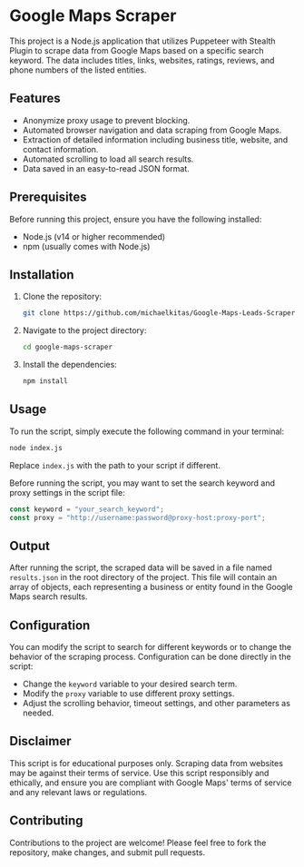 # Google Maps Scraper

This project is a Node.js application that utilizes Puppeteer with Stealth Plugin to scrape data from Google Maps based on a specific search keyword. The data includes titles, links, websites, ratings, reviews, and phone numbers of the listed entities.

## Features

- Anonymize proxy usage to prevent blocking.
- Automated browser navigation and data scraping from Google Maps.
- Extraction of detailed information including business title, website, and contact information.
- Automated scrolling to load all search results.
- Data saved in an easy-to-read JSON format.

## Prerequisites

Before running this project, ensure you have the following installed:
- Node.js (v14 or higher recommended)
- npm (usually comes with Node.js)

## Installation

1. Clone the repository:
   ```bash
   git clone https://github.com/michaelkitas/Google-Maps-Leads-Scraper-Puppeteer
   ```
2. Navigate to the project directory:
   ```bash
   cd google-maps-scraper
   ```
3. Install the dependencies:
   ```bash
   npm install
   ```

## Usage

To run the script, simply execute the following command in your terminal:

```bash
node index.js
```

Replace `index.js` with the path to your script if different. 

Before running the script, you may want to set the search keyword and proxy settings in the script file:

```javascript
const keyword = "your_search_keyword";
const proxy = "http://username:password@proxy-host:proxy-port";
```

## Output

After running the script, the scraped data will be saved in a file named `results.json` in the root directory of the project. This file will contain an array of objects, each representing a business or entity found in the Google Maps search results.

## Configuration

You can modify the script to search for different keywords or to change the behavior of the scraping process. Configuration can be done directly in the script:

- Change the `keyword` variable to your desired search term.
- Modify the `proxy` variable to use different proxy settings.
- Adjust the scrolling behavior, timeout settings, and other parameters as needed.

## Disclaimer

This script is for educational purposes only. Scraping data from websites may be against their terms of service. Use this script responsibly and ethically, and ensure you are compliant with Google Maps' terms of service and any relevant laws or regulations.

## Contributing

Contributions to the project are welcome! Please feel free to fork the repository, make changes, and submit pull requests.
